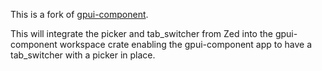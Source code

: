 
This is a fork of [gpui-component](https://github.com/huacnlee/gpui-component).

This will integrate the picker and tab_switcher from Zed into the gpui-component workspace crate
enabling the gpui-component app to have a tab_switcher with a picker in place.
